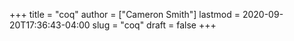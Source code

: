 +++
title = "coq"
author = ["Cameron Smith"]
lastmod = 2020-09-20T17:36:43-04:00
slug = "coq"
draft = false
+++
